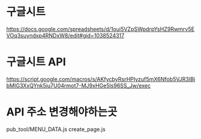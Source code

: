 # 구글시트
https://docs.google.com/spreadsheets/d/1oui5VZpSWpdrpYsHZ9Rwmrv5EVOq3suyndxp4RNDxW8/edit#gid=1038524317


# 구글시트 API
https://script.google.com/macros/s/AKfycbyRsrHPlyzuf5mX6Nfob5VJR3IBjbMIG3XxQYnk5iu7U04rmot7-MJ9xHGe5ls96SS_Jw/exec


# API 주소 변경해야하는곳
pub_tool/MENU_DATA.js
create_page.js